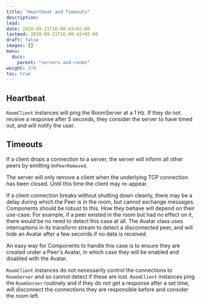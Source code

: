 ```yaml
---
title: "Heartbeat and Timeouts"
description: 
lead: 
date: 2020-09-21T16:00:43+02:00
lastmod: 2020-09-21T16:00:43+02:00
draft: false
images: []
menu:
  docs:
    parent: "servers-and-rooms"
weight: 370
toc: true
---
```


## Heartbeat

`RoomClient` instances will ping the RoomServer at a 1 Hz. If they do not receive a response after 5 seconds, they consider the server to have timed out, and will notify the user.

## Timeouts

If a client drops a connection to a server, the server will inform all other peers by emitting `OnPeerRemoved`.

The server will only remove a client when the underlying TCP connection has been closed. Until this time the client may re-appear.

If a client connection breaks without shutting down cleanly, there may be a delay during which the Peer is in the room, but cannot exchange messages. Components should be robust to this. How they behave will depend on their use-case. For example, if a peer existed in the room but had no effect on it, there would be no need to detect this case at all. The Avatar class uses interruptions in its transform stream to detect a disconnected peer, and will hide an Avatar after a few seconds if no data is received.

An easy way for Components to handle this case is to ensure they are created under a Peer's Avatar, in which case they will be enabled and disabled with the Avatar.

`RoomClient` instances do not necessarily control the connections to `RoomServer` and so cannot detect if these are lost. `RoomClient` instances ping the `RoomServer` routinely and if they do not get a response after a set time, will disconnect the connections they are responsible before and consider the room left.